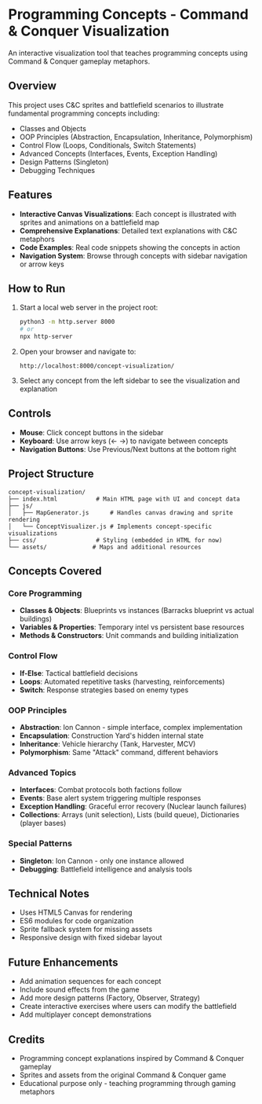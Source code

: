 # Programming Concepts - Command & Conquer Visualization

An interactive visualization tool that teaches programming concepts using Command & Conquer gameplay metaphors.

## Overview

This project uses C&C sprites and battlefield scenarios to illustrate fundamental programming concepts including:
- Classes and Objects
- OOP Principles (Abstraction, Encapsulation, Inheritance, Polymorphism)
- Control Flow (Loops, Conditionals, Switch Statements)
- Advanced Concepts (Interfaces, Events, Exception Handling)
- Design Patterns (Singleton)
- Debugging Techniques

## Features

- **Interactive Canvas Visualizations**: Each concept is illustrated with sprites and animations on a battlefield map
- **Comprehensive Explanations**: Detailed text explanations with C&C metaphors
- **Code Examples**: Real code snippets showing the concepts in action
- **Navigation System**: Browse through concepts with sidebar navigation or arrow keys

## How to Run

1. Start a local web server in the project root:
   ```bash
   python3 -m http.server 8000
   # or
   npx http-server
   ```

2. Open your browser and navigate to:
   ```
   http://localhost:8000/concept-visualization/
   ```

3. Select any concept from the left sidebar to see the visualization and explanation

## Controls

- **Mouse**: Click concept buttons in the sidebar
- **Keyboard**: Use arrow keys (← →) to navigate between concepts
- **Navigation Buttons**: Use Previous/Next buttons at the bottom right

## Project Structure

```
concept-visualization/
├── index.html           # Main HTML page with UI and concept data
├── js/
│   ├── MapGenerator.js      # Handles canvas drawing and sprite rendering
│   └── ConceptVisualizer.js # Implements concept-specific visualizations
├── css/                 # Styling (embedded in HTML for now)
└── assets/             # Maps and additional resources
```

## Concepts Covered

### Core Programming
- **Classes & Objects**: Blueprints vs instances (Barracks blueprint vs actual buildings)
- **Variables & Properties**: Temporary intel vs persistent base resources
- **Methods & Constructors**: Unit commands and building initialization

### Control Flow
- **If-Else**: Tactical battlefield decisions
- **Loops**: Automated repetitive tasks (harvesting, reinforcements)
- **Switch**: Response strategies based on enemy types

### OOP Principles
- **Abstraction**: Ion Cannon - simple interface, complex implementation
- **Encapsulation**: Construction Yard's hidden internal state
- **Inheritance**: Vehicle hierarchy (Tank, Harvester, MCV)
- **Polymorphism**: Same "Attack" command, different behaviors

### Advanced Topics
- **Interfaces**: Combat protocols both factions follow
- **Events**: Base alert system triggering multiple responses
- **Exception Handling**: Graceful error recovery (Nuclear launch failures)
- **Collections**: Arrays (unit selection), Lists (build queue), Dictionaries (player bases)

### Special Patterns
- **Singleton**: Ion Cannon - only one instance allowed
- **Debugging**: Battlefield intelligence and analysis tools

## Technical Notes

- Uses HTML5 Canvas for rendering
- ES6 modules for code organization
- Sprite fallback system for missing assets
- Responsive design with fixed sidebar layout

## Future Enhancements

- Add animation sequences for each concept
- Include sound effects from the game
- Add more design patterns (Factory, Observer, Strategy)
- Create interactive exercises where users can modify the battlefield
- Add multiplayer concept demonstrations

## Credits

- Programming concept explanations inspired by Command & Conquer gameplay
- Sprites and assets from the original Command & Conquer game
- Educational purpose only - teaching programming through gaming metaphors